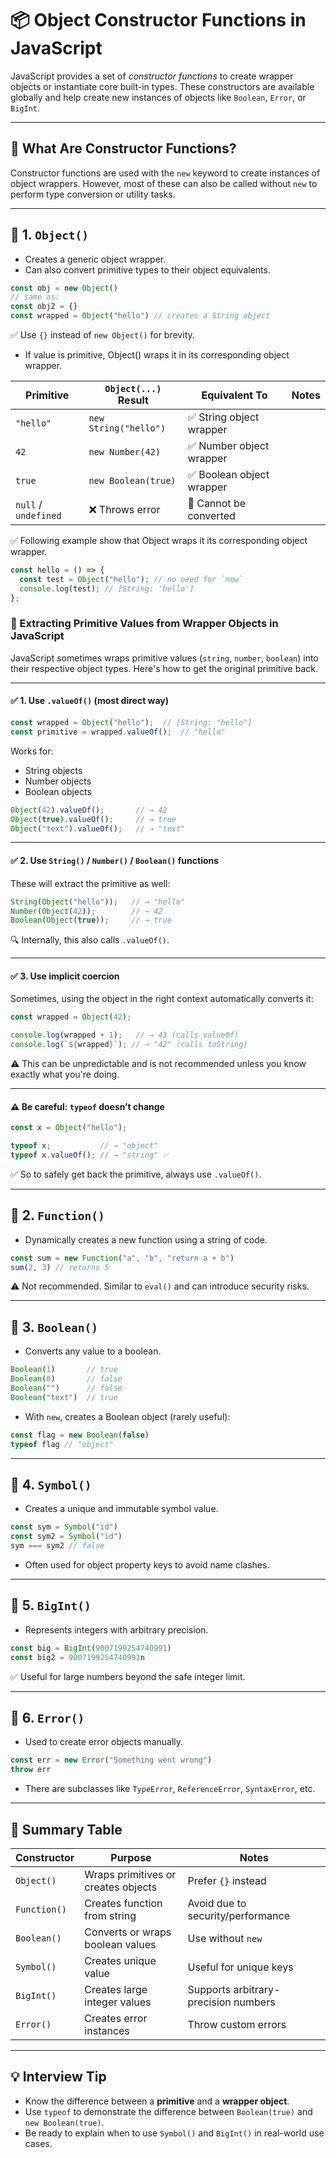 # 📦 Object Constructor Functions in JavaScript

JavaScript provides a set of *constructor functions* to create wrapper objects or instantiate core built-in types. These constructors are available globally and help create new instances of objects like `Boolean`, `Error`, or `BigInt`.

---

## 🧱 What Are Constructor Functions?

Constructor functions are used with the `new` keyword to create instances of object wrappers. However, most of these can also be called without `new` to perform type conversion or utility tasks.

---

## 📌 1. `Object()`

- Creates a generic object wrapper.
- Can also convert primitive types to their object equivalents.

```ts
const obj = new Object()
// same as:
const obj2 = {}
const wrapped = Object("hello") // creates a String object
```

✅ Use `{}` instead of `new Object()` for brevity.

- If value is primitive, Object() wraps it in its corresponding object wrapper.

| Primitive         | `Object(...)` Result       | Equivalent To            | Notes                        |
|------------------|----------------------------|---------------------------|------------------------------|
| `"hello"`        | `new String("hello")`      | ✅ String object wrapper   |                              |
| `42`             | `new Number(42)`           | ✅ Number object wrapper   |                              |
| `true`           | `new Boolean(true)`        | ✅ Boolean object wrapper  |                              |
| `null` / `undefined` | ❌ Throws error         | 🚫 Cannot be converted     |                              |

✅ Following example show that Object wraps it its corresponding object wrapper.

```ts
const hello = () => {
  const test = Object("hello"); // no need for `new`
  console.log(test); // [String: 'hello']
};
```

### 🔄 Extracting Primitive Values from Wrapper Objects in JavaScript

JavaScript sometimes wraps primitive values (`string`, `number`, `boolean`) into their respective object types. Here's how to get the original primitive back.

---

#### ✅ 1. Use `.valueOf()` (most direct way)

```ts
const wrapped = Object("hello");  // [String: "hello"]
const primitive = wrapped.valueOf();  // "hello"
```

Works for:
- String objects
- Number objects
- Boolean objects

```ts
Object(42).valueOf();       // → 42
Object(true).valueOf();     // → true
Object("text").valueOf();   // → "text"
```

---

#### ✅ 2. Use `String()` / `Number()` / `Boolean()` functions

These will extract the primitive as well:

```ts
String(Object("hello"));   // → "hello"
Number(Object(42));        // → 42
Boolean(Object(true));     // → true
```

🔍 Internally, this also calls `.valueOf()`.

---

#### ✅ 3. Use implicit coercion

Sometimes, using the object in the right context automatically converts it:

```ts
const wrapped = Object(42);

console.log(wrapped + 1);   // → 43 (calls valueOf)
console.log(`${wrapped}`); // → "42" (calls toString)
```

⚠️ This can be unpredictable and is not recommended unless you know exactly what you're doing.

---

#### ⚠️ Be careful: `typeof` doesn’t change

```ts
const x = Object("hello");

typeof x;           // → "object"
typeof x.valueOf(); // → "string" ✅
```

✅ So to safely get back the primitive, always use `.valueOf()`.

---

## 📌 2. `Function()`

- Dynamically creates a new function using a string of code.

```ts
const sum = new Function("a", "b", "return a + b")
sum(2, 3) // returns 5
```

⚠️ Not recommended. Similar to `eval()` and can introduce security risks.

---

## 📌 3. `Boolean()`

- Converts any value to a boolean.

```ts
Boolean(1)       // true
Boolean(0)       // false
Boolean("")      // false
Boolean("text")  // true
```

- With `new`, creates a Boolean object (rarely useful):

```ts
const flag = new Boolean(false)
typeof flag // "object"
```

---

## 📌 4. `Symbol()`

- Creates a unique and immutable symbol value.

```ts
const sym = Symbol("id")
const sym2 = Symbol("id")
sym === sym2 // false
```

- Often used for object property keys to avoid name clashes.

---

## 📌 5. `BigInt()`

- Represents integers with arbitrary precision.

```ts
const big = BigInt(9007199254740991)
const big2 = 9007199254740991n
```

✅ Useful for large numbers beyond the safe integer limit.

---

## 📌 6. `Error()`

- Used to create error objects manually.

```ts
const err = new Error("Something went wrong")
throw err
```

- There are subclasses like `TypeError`, `ReferenceError`, `SyntaxError`, etc.

---

## 🧠 Summary Table

| Constructor   | Purpose                             | Notes                                  |
|---------------|-------------------------------------|----------------------------------------|
| `Object()`     | Wraps primitives or creates objects | Prefer `{}` instead                    |
| `Function()`   | Creates function from string        | Avoid due to security/performance      |
| `Boolean()`    | Converts or wraps boolean values    | Use without `new`                      |
| `Symbol()`     | Creates unique value                | Useful for unique keys                 |
| `BigInt()`     | Creates large integer values        | Supports arbitrary-precision numbers   |
| `Error()`      | Creates error instances             | Throw custom errors                    |

---

## 💡 Interview Tip

- Know the difference between a **primitive** and a **wrapper object**.
- Use `typeof` to demonstrate the difference between `Boolean(true)` and `new Boolean(true)`.
- Be ready to explain when to use `Symbol()` and `BigInt()` in real-world use cases.